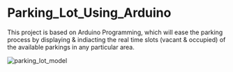 # Parking_Lot_Using_Arduino
This project is based on Arduino Programming, which will ease the parking process by displaying &amp; indiacting  the real time slots (vacant &amp; occupied)  of the available parkings in any particular area.

![parking_lot_model](https://satyamrai0510.github.io/Parking_Lot_Using_Arduino/parking_lot.jpg)
